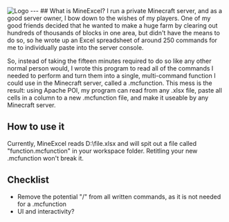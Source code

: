 <img alt="Logo" src="https://i.imgur.com/jFKnHDt.png">
---
## What is MineExcel?
I run a private Minecraft server, and as a good server owner, I bow down to the wishes of my players. One of my good friends decided that he wanted to make a huge farm by clearing out hundreds of thousands of blocks in one area, but didn't have the means to do so, so he wrote up an Excel spreadsheet of around 250 commands for me to individually paste into the server console.

So, instead of taking the fifteen minutes required to do so like any other normal person would, I wrote this program to read all of the commands I needed to perform and turn them into a single, multi-command function I could use in the Minecraft server, called a .mcfunction. This mess is the result: using Apache POI, my program can read from any .xlsx file, paste all cells in a column to a new .mcfunction file, and make it useable by any Minecraft server.

## How to use it
Currently, MineExcel reads D:\file.xlsx and will spit out a file called "function.mcfunction" in your workspace folder. Retitling your new .mcfunction won't break it.

## Checklist
* Remove the potential "/" from all written commands, as it is not needed for a .mcfunction
* UI and interactivity?